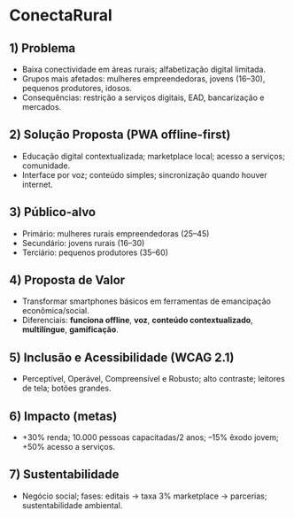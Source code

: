 # ConectaRural

## 1) Problema
- Baixa conectividade em áreas rurais; alfabetização digital limitada.  
- Grupos mais afetados: mulheres empreendedoras, jovens (16–30), pequenos produtores, idosos.  
- Consequências: restrição a serviços digitais, EAD, bancarização e mercados.

## 2) Solução Proposta (PWA offline-first)
- Educação digital contextualizada; marketplace local; acesso a serviços; comunidade.  
- Interface por voz; conteúdo simples; sincronização quando houver internet.

## 3) Público-alvo
- Primário: mulheres rurais empreendedoras (25–45)  
- Secundário: jovens rurais (16–30)  
- Terciário: pequenos produtores (35–60)

## 4) Proposta de Valor
- Transformar smartphones básicos em ferramentas de emancipação econômica/social.  
- Diferenciais: **funciona offline**, **voz**, **conteúdo contextualizado**, **multilíngue**, **gamificação**.

## 5) Inclusão e Acessibilidade (WCAG 2.1)
- Perceptível, Operável, Compreensível e Robusto; alto contraste; leitores de tela; botões grandes.

## 6) Impacto (metas)
- +30% renda; 10.000 pessoas capacitadas/2 anos; –15% êxodo jovem; +50% acesso a serviços.

## 7) Sustentabilidade
- Negócio social; fases: editais → taxa 3% marketplace → parcerias; sustentabilidade ambiental.
